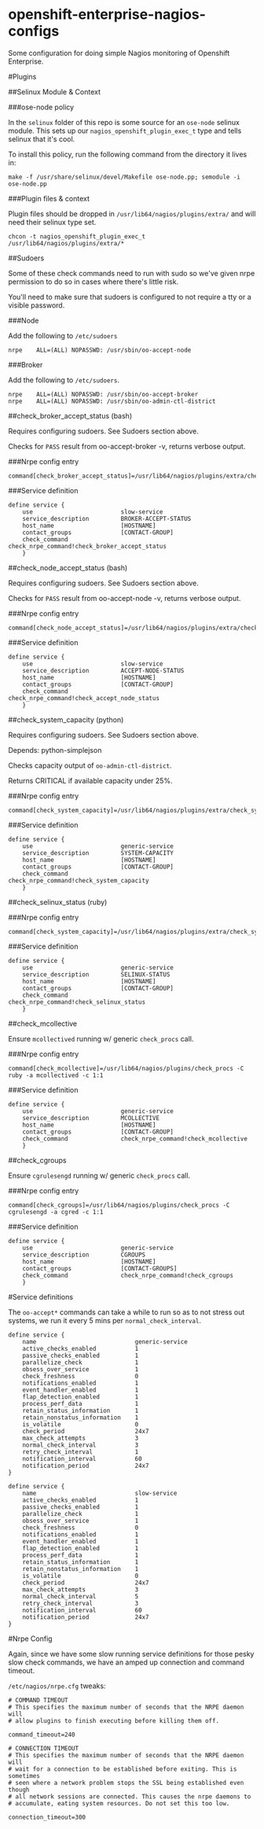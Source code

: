 openshift-enterprise-nagios-configs
===================================

Some configuration for doing simple Nagios monitoring of Openshift Enterprise.

#Plugins

##Selinux Module & Context

###ose-node policy

In the `selinux` folder of this repo is some source for an `ose-node`
selinux module. This sets up our `nagios_openshift_plugin_exec_t` type
and tells selinux that it's cool.

To install this policy, run the following command from the directory it lives in:
```
make -f /usr/share/selinux/devel/Makefile ose-node.pp; semodule -i ose-node.pp
```

###Plugin files & context

Plugin files should be dropped in `/usr/lib64/nagios/plugins/extra/`
and will need their selinux type set.

```
chcon -t nagios_openshift_plugin_exec_t /usr/lib64/nagios/plugins/extra/*
```

##Sudoers

Some of these check commands need to run with sudo so we've given nrpe
permission to do so in cases where there's little risk.

You'll need to make sure that sudoers is configured to not require a
tty or a visible password.

###Node

Add the following to `/etc/sudoers`

```
nrpe    ALL=(ALL) NOPASSWD: /usr/sbin/oo-accept-node
```

###Broker

Add the following to `/etc/sudoers`.

```
nrpe    ALL=(ALL) NOPASSWD: /usr/sbin/oo-accept-broker
nrpe    ALL=(ALL) NOPASSWD: /usr/sbin/oo-admin-ctl-district
```

##check_broker_accept_status (bash)

Requires configuring sudoers. See Sudoers section above.

Checks for `PASS` result from oo-accept-broker -v, returns verbose output.

###Nrpe config entry

```
command[check_broker_accept_status]=/usr/lib64/nagios/plugins/extra/check_broker_accept_status
```

###Service definition

```
define service {
    use                         slow-service
    service_description         BROKER-ACCEPT-STATUS
    host_name                   [HOSTNAME]
    contact_groups              [CONTACT-GROUP]
    check_command               check_nrpe_command!check_broker_accept_status
    }
```

##check_node_accept_status (bash)

Requires configuring sudoers. See Sudoers section above.

Checks for `PASS` result from oo-accept-node -v, returns verbose output.

###Nrpe config entry

```
command[check_node_accept_status]=/usr/lib64/nagios/plugins/extra/check_node_accept_status
```

###Service definition

```
define service {
    use                         slow-service
    service_description         ACCEPT-NODE-STATUS
    host_name                   [HOSTNAME]
    contact_groups              [CONTACT-GROUP]
    check_command               check_nrpe_command!check_accept_node_status
    }
```

##check_system_capacity (python)

Requires configuring sudoers. See Sudoers section above.

Depends: python-simplejson

Checks capacity output of `oo-admin-ctl-district`.

Returns CRITICAL if available capacity under 25%.

###Nrpe config entry

```
command[check_system_capacity]=/usr/lib64/nagios/plugins/extra/check_system_capacity
```

###Service definition

```
define service {
    use                         generic-service
    service_description         SYSTEM-CAPACITY
    host_name                   [HOSTNAME]
    contact_groups              [CONTACT-GROUP]
    check_command               check_nrpe_command!check_system_capacity
    }

```

##check_selinux_status (ruby)

###Nrpe config entry

```
command[check_system_capacity]=/usr/lib64/nagios/plugins/extra/check_system_capacity
```

###Service definition

```
define service {
    use                         generic-service
    service_description         SELINUX-STATUS
    host_name                   [HOSTNAME]
    contact_groups              [CONTACT-GROUP]
    check_command               check_nrpe_command!check_selinux_status
    }
```

##check_mcollective

Ensure `mcollectived` running w/ generic `check_procs` call.

###Nrpe config entry

```
command[check_mcollective]=/usr/lib64/nagios/plugins/check_procs -C ruby -a mcollectived -c 1:1
```

###Service definition

```
define service {
    use                         generic-service
    service_description         MCOLLECTIVE
    host_name                   [HOSTNAME]
    contact_groups              [CONTACT-GROUP]
    check_command               check_nrpe_command!check_mcollective
    }
```

##check_cgroups

Ensure `cgrulesengd` running w/ generic `check_procs` call.

###Nrpe config entry

```
command[check_cgroups]=/usr/lib64/nagios/plugins/check_procs -C cgrulesengd -a cgred -c 1:1
```

###Service definition

```
define service {
    use                         generic-service
    service_description         CGROUPS
    host_name                   [HOSTNAME]
    contact_groups              [CONTACT-GROUPS]
    check_command               check_nrpe_command!check_cgroups
    }
```

#Service definitions

The `oo-accept*` commands can take a while to run so as to not stress out systems, we run it every 5 mins per `normal_check_interval`.

```
define service {
    name                            generic-service
    active_checks_enabled           1
    passive_checks_enabled          1
    parallelize_check               1
    obsess_over_service             1
    check_freshness                 0
    notifications_enabled           1
    event_handler_enabled           1
    flap_detection_enabled          1
    process_perf_data               1
    retain_status_information       1
    retain_nonstatus_information    1
    is_volatile                     0
    check_period                    24x7
    max_check_attempts              3
    normal_check_interval           3
    retry_check_interval            1
    notification_interval           60
    notification_period             24x7
}

define service {
    name                            slow-service
    active_checks_enabled           1
    passive_checks_enabled          1
    parallelize_check               1
    obsess_over_service             1
    check_freshness                 0
    notifications_enabled           1
    event_handler_enabled           1
    flap_detection_enabled          1
    process_perf_data               1
    retain_status_information       1
    retain_nonstatus_information    1
    is_volatile                     0
    check_period                    24x7
    max_check_attempts              3
    normal_check_interval           5
    retry_check_interval            3
    notification_interval           60
    notification_period             24x7
}
```

#Nrpe Config

Again, since we have some slow running service definitions for those pesky slow check commands, we have an amped up connection and command timeout.

`/etc/nagios/nrpe.cfg` tweaks:

```
# COMMAND TIMEOUT
# This specifies the maximum number of seconds that the NRPE daemon will
# allow plugins to finish executing before killing them off.

command_timeout=240

# CONNECTION TIMEOUT
# This specifies the maximum number of seconds that the NRPE daemon will
# wait for a connection to be established before exiting. This is sometimes
# seen where a network problem stops the SSL being established even though
# all network sessions are connected. This causes the nrpe daemons to
# accumulate, eating system resources. Do not set this too low.

connection_timeout=300
```